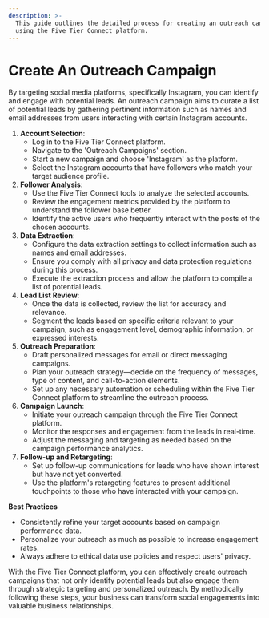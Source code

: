 ```yaml
---
description: >-
  This guide outlines the detailed process for creating an outreach campaign
  using the Five Tier Connect platform.
---
```


# Create An Outreach Campaign

By targeting social media platforms, specifically Instagram, you can identify and engage with potential leads. An outreach campaign aims to curate a list of potential leads by gathering pertinent information such as names and email addresses from users interacting with certain Instagram accounts.

1. **Account Selection**:
   * Log in to the Five Tier Connect platform.
   * Navigate to the 'Outreach Campaigns' section.
   * Start a new campaign and choose 'Instagram' as the platform.
   * Select the Instagram accounts that have followers who match your target audience profile.
2. **Follower Analysis**:
   * Use the Five Tier Connect tools to analyze the selected accounts.
   * Review the engagement metrics provided by the platform to understand the follower base better.
   * Identify the active users who frequently interact with the posts of the chosen accounts.
3. **Data Extraction**:
   * Configure the data extraction settings to collect information such as names and email addresses.
   * Ensure you comply with all privacy and data protection regulations during this process.
   * Execute the extraction process and allow the platform to compile a list of potential leads.
4. **Lead List Review**:
   * Once the data is collected, review the list for accuracy and relevance.
   * Segment the leads based on specific criteria relevant to your campaign, such as engagement level, demographic information, or expressed interests.
5. **Outreach Preparation**:
   * Draft personalized messages for email or direct messaging campaigns.
   * Plan your outreach strategy—decide on the frequency of messages, type of content, and call-to-action elements.
   * Set up any necessary automation or scheduling within the Five Tier Connect platform to streamline the outreach process.
6. **Campaign Launch**:
   * Initiate your outreach campaign through the Five Tier Connect platform.
   * Monitor the responses and engagement from the leads in real-time.
   * Adjust the messaging and targeting as needed based on the campaign performance analytics.
7. **Follow-up and Retargeting**:
   * Set up follow-up communications for leads who have shown interest but have not yet converted.
   * Use the platform's retargeting features to present additional touchpoints to those who have interacted with your campaign.

**Best Practices**

* Consistently refine your target accounts based on campaign performance data.
* Personalize your outreach as much as possible to increase engagement rates.
* Always adhere to ethical data use policies and respect users' privacy.

With the Five Tier Connect platform, you can effectively create outreach campaigns that not only identify potential leads but also engage them through strategic targeting and personalized outreach. By methodically following these steps, your business can transform social engagements into valuable business relationships.
